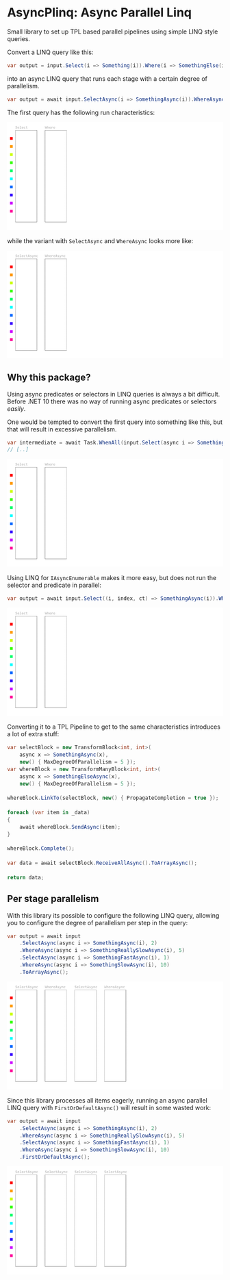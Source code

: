 # AsyncPlinq: Async Parallel Linq

Small library to set up TPL based parallel pipelines using simple LINQ style queries.

Convert a LINQ query like this:

```csharp
var output = input.Select(i => Something(i)).Where(i => SomethingElse(i)).ToList();
```

into an async LINQ query that runs each stage with a certain degree of parallelism.

```csharp
var output = await input.SelectAsync(i => SomethingAsync(i)).WhereAsync(i => SomethingElseAsync(i)).ToListAsync();
```

The first query has the following run characteristics:

![One at the time processing of a linq query](./docs/sim1.gif)

while the variant with `SelectAsync` and `WhereAsync` looks more like:

![One at the time processing of a linq query](./docs/sim5.gif)

## Why this package?

Using async predicates or selectors in LINQ queries is always a bit difficult. Before .NET 10 there was no way of running async predicates or selectors _easily_. 

One would be tempted to convert the first query into something like this, but that will result in excessive parallelism. 

```csharp
var intermediate = await Task.WhenAll(input.Select(async i => SomethingAsync(i)));
// [..]
```

![Excessive parallelism](./docs/sim2.gif)

Using LINQ for `IAsyncEnumerable` makes it more easy, but does not run the selector and predicate in parallel:

```csharp
var output = await input.Select((i, index, ct) => SomethingAsync(i)).Where((i, index, ct) => SomethingElseAsync(i)).ToListAsync();
```

![IAsyncEnumerable LINQ](./docs/sim3.gif)

Converting it to a TPL Pipeline to get to the same characteristics introduces a lot of extra stuff:

```csharp
var selectBlock = new TransformBlock<int, int>(
    async x => SomethingAsync(x), 
    new() { MaxDegreeOfParallelism = 5 });
var whereBlock = new TransformManyBlock<int, int>(
    async x => SomethingElseAsync(x), 
    new() { MaxDegreeOfParallelism = 5 });

whereBlock.LinkTo(selectBlock, new() { PropagateCompletion = true });

foreach (var item in _data)
{
    await whereBlock.SendAsync(item);
}

whereBlock.Complete();

var data = await selectBlock.ReceiveAllAsync().ToArrayAsync();

return data;
```

## Per stage parallelism

With this library its possible to configure the following LINQ query, allowing you to configure the degree of parallelism per step in the query:

```csharp
var output = await input
    .SelectAsync(async i => SomethingAsync(i), 2)
    .WhereAsync(async i => SomethingReallySlowAsync(i), 5)
    .SelectAsync(async i => SomethingFastAsync(i), 1)
    .WhereAsync(async i => SomethingSlowAsync(i), 10)
    .ToArrayAsync();
```

![Multi-stage parallel query](./docs/sim7.gif)

Since this library processes all items eagerly, running an async parallel LINQ query with `FirstOrDefaultAsync()` will result in some wasted work:

```csharp
var output = await input
    .SelectAsync(async i => SomethingAsync(i), 2)
    .WhereAsync(async i => SomethingReallySlowAsync(i), 5)
    .SelectAsync(async i => SomethingFastAsync(i), 1)
    .WhereAsync(async i => SomethingSlowAsync(i), 10)
    .FirstOrDefaultAsync();
```

![Multi-stage parallel query that gets cancelled after the first result](./docs/sim8.gif)

